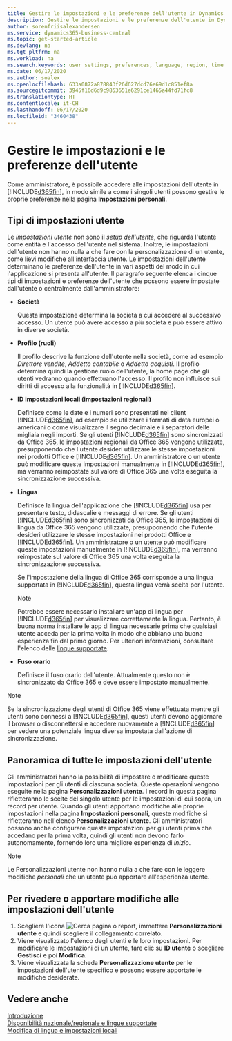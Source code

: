 ```yaml
---
title: Gestire le impostazioni e le preferenze dell'utente in Dynamics 365 Business Central
description: Gestire le impostazioni e le preferenze dell'utente in Dynamics 365 Business Central.
author: sorenfriisalexandersen
ms.service: dynamics365-business-central
ms.topic: get-started-article
ms.devlang: na
ms.tgt_pltfrm: na
ms.workload: na
ms.search.keywords: user settings, preferences, language, region, time zone, regional settings
ms.date: 06/17/2020
ms.author: soalex
ms.openlocfilehash: 633a0872a878843f26d627dcd76e69d1c851ef8a
ms.sourcegitcommit: 3945f16d6d9c9853651e6291ce1465a44fd71fc8
ms.translationtype: HT
ms.contentlocale: it-CH
ms.lasthandoff: 06/17/2020
ms.locfileid: "3460438"
---
```

# <a name="manage-user-settings-and-preferences"></a>Gestire le impostazioni e le preferenze dell'utente

Come amministratore, è possibile accedere alle impostazioni dell'utente in [!INCLUDE[d365fin](includes/d365fin_md.md)], in modo simile a come i singoli utenti possono gestire le proprie preferenze nella pagina **Impostazioni personali**.  

## <a name="types-of-user-settings"></a>Tipi di impostazioni utente

Le *impostazioni utente* non sono il *setup dell'utente*, che riguarda l'utente come entità e l'accesso dell'utente nel sistema. Inoltre, le impostazioni dell'utente non hanno nulla a che fare con la personalizzazione di un utente, come lievi modifiche all'interfaccia utente. Le impostazioni dell'utente determinano le preferenze dell'utente in vari aspetti del modo in cui l'applicazione si presenta all'utente. Il paragrafo seguente elenca i cinque tipi di impostazioni e preferenze dell'utente che possono essere impostate dall'utente o centralmente dall'amministratore:

- **Società**  

  Questa impostazione determina la società a cui accedere al successivo accesso. Un utente può avere accesso a più società e può essere attivo in diverse società.

- **Profilo (ruoli)**  

  Il profilo descrive la funzione dell'utente nella società, come ad esempio *Direttore vendite*, *Addetto contabile* o *Addetto acquisti*. Il profilo determina quindi la gestione ruolo dell'utente, la home page che gli utenti vedranno quando effettuano l'accesso. Il profilo non influisce sui diritti di accesso alla funzionalità in [!INCLUDE[d365fin](includes/d365fin_md.md)].  

- **ID impostazioni locali (impostazioni regionali)**  

  Definisce come le date e i numeri sono presentati nel client [!INCLUDE[d365fin](includes/d365fin_md.md)], ad esempio se utilizzare i formati di data europei o americani o come visualizzare il segno decimale e i separatori delle migliaia negli importi. Se gli utenti [!INCLUDE[d365fin](includes/d365fin_md.md)] sono sincronizzati da Office 365, le impostazioni regionali da Office 365 vengono utilizzate, presupponendo che l'utente desideri utilizzare le stesse impostazioni nei prodotti Office e [!INCLUDE[d365fin](includes/d365fin_md.md)]. Un amministratore o un utente può modificare queste impostazioni manualmente in [!INCLUDE[d365fin](includes/d365fin_md.md)], ma verranno reimpostate sul valore di Office 365 una volta eseguita la sincronizzazione successiva.

- **Lingua**  

  Definisce la lingua dell'applicazione che [!INCLUDE[d365fin](includes/d365fin_md.md)] usa per presentare testo, didascalie e messaggi di errore. Se gli utenti [!INCLUDE[d365fin](includes/d365fin_md.md)] sono sincronizzati da Office 365, le impostazioni di lingua da Office 365 vengono utilizzate, presupponendo che l'utente desideri utilizzare le stesse impostazioni nei prodotti Office e [!INCLUDE[d365fin](includes/d365fin_md.md)]. Un amministratore o un utente può modificare queste impostazioni manualmente in [!INCLUDE[d365fin](includes/d365fin_md.md)], ma verranno reimpostate sul valore di Office 365 una volta eseguita la sincronizzazione successiva.

  Se l'impostazione della lingua di Office 365 corrisponde a una lingua supportata in [!INCLUDE[d365fin](includes/d365fin_md.md)], questa lingua verrà scelta per l'utente.  

  > [!NOTE]
  > Potrebbe essere necessario installare un'app di lingua per [!INCLUDE[d365fin](includes/d365fin_md.md)] per visualizzare correttamente la lingua. Pertanto, è buona norma installare le app di lingua necessarie prima che qualsiasi utente acceda per la prima volta in modo che abbiano una buona esperienza fin dal primo giorno. Per ulteriori informazioni, consultare l'elenco delle [lingue supportate](/dynamics365/business-central/dev-itpro/compliance/apptest-countries-and-translations).  
  
- **Fuso orario**  

  Definisce il fuso orario dell'utente. Attualmente questo non è sincronizzato da Office 365 e deve essere impostato manualmente.  

> [!NOTE]
> Se la sincronizzazione degli utenti di Office 365 viene effettuata mentre gli utenti sono connessi a [!INCLUDE[d365fin](includes/d365fin_md.md)], questi utenti devono aggiornare il browser o disconnettersi e accedere nuovamente a [!INCLUDE[d365fin](includes/d365fin_md.md)] per vedere una potenziale lingua diversa impostata dall'azione di sincronizzazione.

## <a name="overview-of-all-user-settings"></a>Panoramica di tutte le impostazioni dell'utente

Gli amministratori hanno la possibilità di impostare o modificare queste impostazioni per gli utenti di ciascuna società. Queste operazioni vengono eseguite nella pagina **Personalizzazioni utente**. I record in questa pagina rifletteranno le scelte del singolo utente per le impostazioni di cui sopra, un record per utente. Quando gli utenti apportano modifiche alle proprie impostazioni nella pagina **Impostazioni personali**, queste modifiche si rifletteranno nell'elenco **Personalizzazioni utente**. Gli amministratori possono anche configurare queste impostazioni per gli utenti prima che accedano per la prima volta, quindi gli utenti non devono farlo autonomamente, fornendo loro una migliore esperienza di *inizio*.

> [!NOTE]
> Le Personalizzazioni utente non hanno nulla a che fare con le leggere modifiche *personali* che un utente può apportare all'esperienza utente.

## <a name="to-review-or-make-changes-to-user-settings"></a>Per rivedere o apportare modifiche alle impostazioni dell'utente

1. Scegliere l'icona ![Cerca pagina o report](media/ui-search/search_small.png "Icona Cerca pagina o report"), immettere **Personalizzazioni utente** e quindi scegliere il collegamento correlato.
2. Viene visualizzato l'elenco degli utenti e le loro impostazioni. Per modificare le impostazioni di un utente, fare clic su **ID utente** o scegliere **Gestisci** e poi **Modifica**.
3. Viene visualizzata la scheda **Personalizzazione utente** per le impostazioni dell'utente specifico e possono essere apportate le modifiche desiderate.  

## <a name="see-also"></a>Vedere anche

[Introduzione](product-get-started.md)  
[Disponibilità nazionale/regionale e lingue supportate](/dynamics365/business-central/dev-itpro/compliance/apptest-countries-and-translations)  
[Modifica di lingua e impostazioni locali](about-locale-language.md)  

